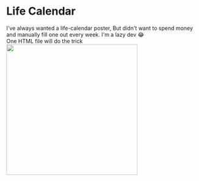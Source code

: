 # Life Calendar
I've always wanted a life-calendar poster, But didn't want to spend money and manually fill one out every week. I'm a lazy dev 😂 \
One HTML file will do the trick 
<img width="343" src="https://user-images.githubusercontent.com/88562962/141018143-778d29aa-78ad-4576-b4c2-6a04d0f0f4e4.png">
